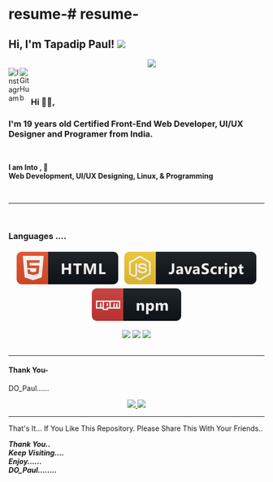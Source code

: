 # resume-# resume-<h2>Hi, I'm Tapadip Paul! <img src="https://media.giphy.com/media/12oufCB0MyZ1Go/giphy.gif" width="50"></h2>
<img align='right' src="https://media.giphy.com/media/M9gbBd9nbDrOTu1Mqx/giphy.gif" width="230">
<br/>

<a href="https://www.instagram.com/dev_ops16/">
  <img align="left" alt="Instagram" width="22px" src="https://cdn.jsdelivr.net/npm/simple-icons@v3/icons/instagram.svg" />
</a>
<a href="https://github.com/Tapadip">
  <img align="left" alt="GitHub" width="22px" src="https://cdn.jsdelivr.net/npm/simple-icons@3.5.0/icons/github.svg" />
</a>
<br/>
<br/>

### Hi 🙋‍♂️,
### I'm 19 years old Certified Front-End Web Developer, UI/UX Designer and Programer from India.

<br/>


**I am Into , 🙏**
<br/>
**Web Development, UI/UX Designing, Linux, & Programming**


<br />

*************

<br />

### Languages ....

<p align="center">
 <img src="https://raw.githubusercontent.com/8bithemant/8bithemant/master/svg/dev/languages/html.svg" alt="" style="vertical-align:top; margin:4px"> <img src="https://raw.githubusercontent.com/8bithemant/8bithemant/master/svg/dev/languages/js.svg" alt="" style="vertical-align:top; margin:4px"> <img src="https://raw.githubusercontent.com/8bithemant/8bithemant/master/svg/dev/services/npm.svg" alt="" style="vertical-align:top; margin:4px">
 </p>
 <p align="center">
 <code><a href="https://www.python.org/"><img height="50" src="https://www.vectorlogo.zone/logos/python/python-ar21.svg"></a></code>
<code><a href="https://www.linux.org/"><img height="50" src="https://www.vectorlogo.zone/logos/linux/linux-ar21.svg"></a></code>
<code><a href="https://www.java.com/"><img height="50" src="https://www.vectorlogo.zone/logos/java/java-ar21.svg"></a></code>
<br/><br/>
</p>

***********************************

#### Thank You-


DO_Paul......

<p align="center">
  <a href="https://wikipedia.org/wiki/Shell_script">
    <img src="https://img.shields.io/badge/language-Python-green.svg">
 </a>
  <a href="https://www.instagram.com/do__paul/">
    <img src="https://img.shields.io/badge/Instagram-DO_Paul-blue.svg">
 </a>
</p>

***

That's It... If You Like This Repository. Please Share This With Your Friends..



***Thank You..*** <br>
***Keep Visiting....*** <br>
***Enjoy......*** <br>
***DO_Paul........***
